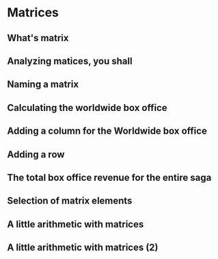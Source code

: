 # Matrices

## What's matrix

## Analyzing matices, you shall

## Naming a matrix

## Calculating the worldwide box office

## Adding a column for the Worldwide box office

## Adding a row

## The total box office revenue for the entire saga

## Selection of matrix elements

## A little arithmetic with matrices

## A little arithmetic with matrices (2)
